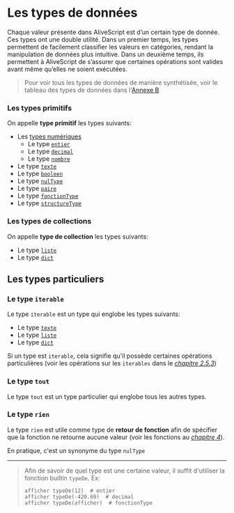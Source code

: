 # Les types de données

Chaque valeur présente dans AliveScript est d’un certain type de donnée. Ces types ont une double utilité. Dans un
premier temps, les types permettent de facilement classifier les valeurs en catégories, rendant la manipulation de
données plus intuitive. Dans un deuxième temps, ils permettent à AliveScript de s’assurer que certaines opérations sont
valides avant même qu’elles ne soient exécutées.

> Pour voir tous les types de données de manière synthétisée, voir le tableau des types de données dans
> l'[Annexe B](../../annexe/tableau_datatypes.md)

### Les types primitifs

On appelle **type primitif** les types suivants:

* Les [types numériques](./types_primitifs.md#les-types-numriques)
    * Le type [`entier`](./types_primitifs.md#le-type-entier)
    * Le type [`decimal`](./types_primitifs.md#le-type-decimal)
    * Le type [`nombre`](./types_primitifs.md#le-type-nombre)
* Le type [`texte`](./types_primitifs.md#le-type-texte)
* Le type [`booleen`](./types_primitifs.md#le-type-booleen)
* Le type [`nulType`](./types_primitifs.md#le-type-nultype)
* Le type [`paire`](./types_primitifs.md#le-type-paire)
* Le type [`fonctionType`](./types_primitifs.md#le-type-fonctiontype)
* Le type [`structureType`](./types_primitifs.md#le-type-structuretype)

### Les types de collections

On appelle **type de collection** les types suivants:

* Le type [`liste`](./collections.md#le-type-liste)
* Le type [`dict`](./collections.md#le-type-dict)

## Les types particuliers

### Le type `iterable`

Le type `iterable` est un type qui englobe les types suivants:

* Le type [`texte`](./types_primitifs.md#le-type-texte)
* Le type [`liste`](./collections.md#le-type-liste)
* Le type [`dict`](./collections.md#le-type-dict)

Si un type est `iterable`, cela signifie qu'il possède certaines opérations particulières (voir les opérations sur
les `iterables` dans le [_chapitre 2.5.3_](../operateurs/iterables.md))

### Le type `tout`

Le type `tout` est un type particulier qui englobe tous les autres types.

### Le type `rien`

Le type `rien` est utile comme type de **retour de fonction** afin de spécifier que la fonction ne retourne aucune
valeur (voir les fonctions au [_chapitre 4_](../../fonctions/fonctions.md)).

En pratique, c'est un synonyme du type `nulType`


---

> Afin de savoir de quel type est une certaine valeur, il suffit d'utiliser la fonction builtin `typeDe`.
> Ex:
> ```
> afficher typeDe(12)  # entier
> afficher typeDe(-420.69)  # decimal
> afficher typeDe(afficher)  # fonctionType
> ```
